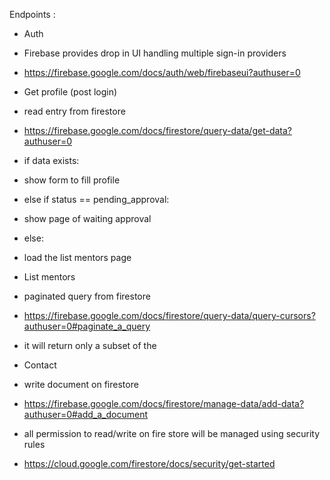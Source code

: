 Endpoints :

* Auth
 * Firebase provides drop in UI handling multiple sign-in providers
 * https://firebase.google.com/docs/auth/web/firebaseui?authuser=0

* Get profile (post login)
 * read entry from firestore
 * https://firebase.google.com/docs/firestore/query-data/get-data?authuser=0
  * if data exists:
   * show form to fill profile
  * else if status == pending_approval:
   * show page of waiting approval
  * else:
   * load the list mentors page

* List mentors
 * paginated query from firestore
 * https://firebase.google.com/docs/firestore/query-data/query-cursors?authuser=0#paginate_a_query
 * it will return only a subset of the 

* Contact
 * write document on firestore
 * https://firebase.google.com/docs/firestore/manage-data/add-data?authuser=0#add_a_document


* all permission to read/write on fire store will be managed using security rules
 * https://cloud.google.com/firestore/docs/security/get-started
